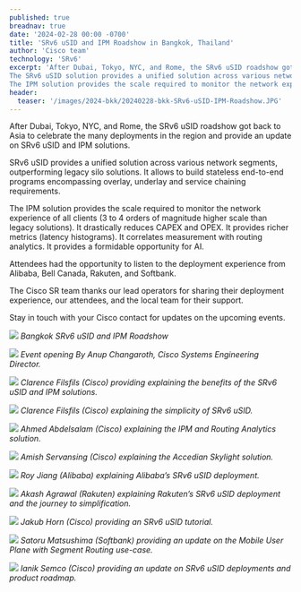 ```yaml
---
published: true
breadnav: true
date: '2024-02-28 00:00 -0700'
title: 'SRv6 uSID and IPM Roadshow in Bangkok, Thailand'
author: 'Cisco team'
technology: 'SRv6'
excerpt: 'After Dubai, Tokyo, NYC, and Rome, the SRv6 uSID roadshow got back to Asia to celebrate the many deployments in the region and provide an update on SRv6 uSID and IPM solutions.
The SRv6 uSID solution provides a unified solution across various network segments, outperforming legacy silo solutions. It allows to build stateless end-to-end programs encompassing overlay, underlay and service chaining requirements.
The IPM solution provides the scale required to monitor the network experience of all clients  (3 to 4 orders of magnitude higher scale than legacy solutions). It drastically reduces CAPEX and OPEX. It provides richer metrics (latency histograms). It correlates measurement with routing analytics. It provides a formidable opportunity for AI.'
header:
  teaser: '/images/2024-bkk/20240228-bkk-SRv6-uSID-IPM-Roadshow.JPG'
---
```

After Dubai, Tokyo, NYC, and Rome, the SRv6 uSID roadshow got back to Asia to celebrate the many deployments in the region and provide an update on SRv6 uSID and IPM solutions.

SRv6 uSID provides a unified solution across various network segments, outperforming legacy silo solutions. It allows to build stateless end-to-end programs encompassing overlay, underlay and service chaining requirements.

The IPM solution provides the scale required to monitor the network experience of all clients  (3 to 4 orders of magnitude higher scale than legacy solutions). It drastically reduces CAPEX and OPEX. It provides richer metrics (latency histograms). It correlates measurement with routing analytics. It provides a formidable opportunity for AI.

Attendees had the opportunity to listen to the deployment experience from Alibaba, Bell Canada, Rakuten, and Softbank. 

The Cisco SR team thanks our lead operators for sharing their deployment experience, our attendees, and the local team for their support. 

Stay in touch with your Cisco contact for updates on the upcoming events.  

![](/images/2024-bkk/20240228-bkk-SRv6-uSID-IPM-Roadshow.JPG#center)
*Bangkok SRv6 uSID and IPM Roadshow*

![](/images/2024-bkk/20240228-bkk-Anup-Changaroth-Cisco-event-opening.JPG#center)
*Event opening By Anup Changaroth, Cisco Systems Engineering Director.*

![](/images/2024-bkk/20240228-bkk-Clarence-Filsfils-Cisco-uSID-IPM-update.JPG#center)
*Clarence Filsfils (Cisco) providing explaining the benefits of the SRv6 uSID and IPM solutions.*

![](/images/2024-bkk/20240228-bkk-Clarence-Filsfils-Cisco-SRv6-uSID-simplicity.JPG#center)
*Clarence Filsfils (Cisco) explaining the simplicity of SRv6 uSID.*

![](/images/2024-bkk/20240228-bkk-Ahmed-Abdelsalam-Cisco-IPM-RA.JPG#center)
*Ahmed Abdelsalam (Cisco) explaining the IPM and Routing Analytics solution.*

![](/images/2024-bkk/20240228-bkk-Amish-Servansing-Cisco-Accedian-Skylight.JPG#center)
*Amish Servansing (Cisco) explaining the Accedian Skylight solution.*

![](/images/2024-bkk/20240228-bkk-Roy-Jiang-Alibaba-SRv6-uSID-deployment.JPG#center)
*Roy Jiang (Alibaba) explaining Alibaba’s SRv6 uSID deployment.*

![](/images/2024-bkk/20240228-bkk-Akash-Agrawal-Rakuten-SRv6-uSID-deployment.JPG#center)
*Akash Agrawal (Rakuten) explaining Rakuten’s SRv6 uSID deployment and the journey to simplification.*

![](/images/2024-bkk/20240228-bkk-Jakub-Horn-Cisco-SRv6-uSID-tutorial.JPG#center)
*Jakub Horn (Cisco) providing an SRv6 uSID tutorial.*

![](/images/2024-bkk/20240228-bkk-Satoru-Matsushima-Softbank-MUP-update.JPG#center)
*Satoru Matsushima (Softbank) providing an update on the Mobile User Plane with Segment Routing use-case.*

![](/images/2024-bkk/20240228-bkk-Ianik-Semco-Cisco-SRv6-uSID-roadmap.JPG#center)
*Ianik Semco (Cisco) providing an update on SRv6 uSID deployments and product roadmap.*